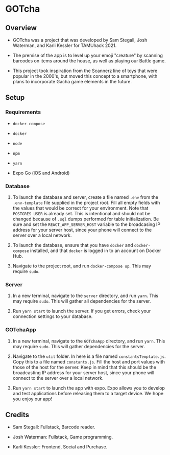 # GOTcha

## Overview

- GOTcha was a project that was developed by Sam Stegall, Josh Waterman, and Karli Kessler for TAMUhack 2021.

- The premise of the app is to level up your emoji "creature" by scanning barcodes on items around the house, as well as playing our Battle game.

- This project took inspiration from the Scannerz line of toys that were popular in the 2000's, but moved this concept to a smartphone, with plans to incorporate Gacha game elements in the future.

## Setup

### Requirements

- `docker-compose`

- `docker`

- `node`

- `npm`

- `yarn`

- Expo Go (iOS and Android)

### Database

1. To launch the database and server, create a file named `.env` from the `.env-template` file supplied in the project root. Fill all empty fields with the values that would be correct for your environment. Note that `POSTGRES_USER` is already set. This is intentional and should not be changed because of `.sql` dumps performed for table initialization. Be sure and set the `REACT_APP_SERVER_HOST` variable to the broadcasing IP address for your server host, since your phone will connect to the server over a local network.

2. To launch the database, ensure that you have `docker` and `docker-compose` installed, and that `docker` is logged in to an account on Docker Hub.

3. Navigate to the project root, and run `docker-compose up`. This may require `sudo`.

### Server

1. In a new terminal, navigate to the `server` directory, and run `yarn`. This may require `sudo`. This will gather all dependencies for the server.

2. Run `yarn start` to launch the server. If you get errors, check your connection settings to your database.

### GOTchaApp

1. In a new terminal, navigate to the `GOTchaApp` directory, and run `yarn`. This may require `sudo`. This will gather dependencies for the server.

2. Navigate to the `util` folder. In here is a file named `constantsTemplate.js`. Copy this to a file named `constants.js`. Fill the host and port values with those of the host for the server. Keep in mind that this should be the broadcasting IP address for your server host, since your phone will connect to the server over a local network.

3. Run `yarn start` to launch the app with expo. Expo allows you to develop and test applications before releasing them to a target device. We hope you enjoy our app!

## Credits

- Sam Stegall: Fullstack, Barcode reader.

- Josh Waterman: Fullstack, Game programming.

- Karli Kessler: Frontend, Social and Purchase.